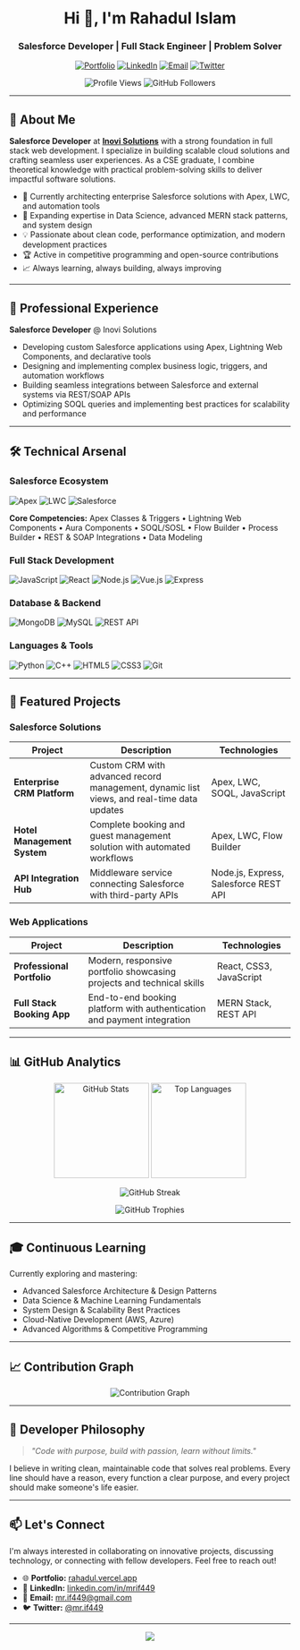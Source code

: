 <h1 align="center">Hi 👋, I'm Rahadul Islam</h1>
<h3 align="center">Salesforce Developer | Full Stack Engineer | Problem Solver</h3>

<p align="center">
  <a href="https://www.rahadul.vercel.app"><img src="https://img.shields.io/badge/Portfolio-FF5722?style=for-the-badge&logo=todoist&logoColor=white" alt="Portfolio" /></a>
  <a href="https://linkedin.com/in/mrif449"><img src="https://img.shields.io/badge/LinkedIn-0077B5?style=for-the-badge&logo=linkedin&logoColor=white" alt="LinkedIn" /></a>
  <a href="mailto:mr.if449@gmail.com"><img src="https://img.shields.io/badge/Email-D14836?style=for-the-badge&logo=gmail&logoColor=white" alt="Email" /></a>
  <a href="https://twitter.com/mr.if449"><img src="https://img.shields.io/badge/Twitter-1DA1F2?style=for-the-badge&logo=twitter&logoColor=white" alt="Twitter" /></a>
</p>

<p align="center">
  <img src="https://komarev.com/ghpvc/?username=mrif449&label=Profile%20Views&color=0e75b6&style=flat" alt="Profile Views" />
  <img src="https://img.shields.io/github/followers/mrif449?label=Followers&style=flat&color=0e75b6" alt="GitHub Followers" />
</p>

---

## 🚀 About Me

**Salesforce Developer** at **[Inovi Solutions](https://www.inovisolutions.com)** with a strong foundation in full stack web development. I specialize in building scalable cloud solutions and crafting seamless user experiences. As a CSE graduate, I combine theoretical knowledge with practical problem-solving skills to deliver impactful software solutions.

- 🔭 Currently architecting enterprise Salesforce solutions with Apex, LWC, and automation tools
- 🌱 Expanding expertise in Data Science, advanced MERN stack patterns, and system design
- 💡 Passionate about clean code, performance optimization, and modern development practices
- 🏆 Active in competitive programming and open-source contributions
- 📈 Always learning, always building, always improving

---

## 💼 Professional Experience

**Salesforce Developer** @ Inovi Solutions
- Developing custom Salesforce applications using Apex, Lightning Web Components, and declarative tools
- Designing and implementing complex business logic, triggers, and automation workflows
- Building seamless integrations between Salesforce and external systems via REST/SOAP APIs
- Optimizing SOQL queries and implementing best practices for scalability and performance

---

## 🛠️ Technical Arsenal

### Salesforce Ecosystem
![Apex](https://img.shields.io/badge/Apex-00A1E0?style=for-the-badge&logo=salesforce&logoColor=white)
![LWC](https://img.shields.io/badge/Lightning_Web_Components-00A1E0?style=for-the-badge&logo=salesforce&logoColor=white)
![Salesforce](https://img.shields.io/badge/Salesforce_APIs-00A1E0?style=for-the-badge&logo=salesforce&logoColor=white)

**Core Competencies:** Apex Classes & Triggers • Lightning Web Components • Aura Components • SOQL/SOSL • Flow Builder • Process Builder • REST & SOAP Integrations • Data Modeling

### Full Stack Development
![JavaScript](https://img.shields.io/badge/JavaScript-F7DF1E?style=for-the-badge&logo=javascript&logoColor=black)
![React](https://img.shields.io/badge/React-61DAFB?style=for-the-badge&logo=react&logoColor=black)
![Node.js](https://img.shields.io/badge/Node.js-339933?style=for-the-badge&logo=node.js&logoColor=white)
![Vue.js](https://img.shields.io/badge/Vue.js-4FC08D?style=for-the-badge&logo=vue.js&logoColor=white)
![Express](https://img.shields.io/badge/Express-000000?style=for-the-badge&logo=express&logoColor=white)

### Database & Backend
![MongoDB](https://img.shields.io/badge/MongoDB-47A248?style=for-the-badge&logo=mongodb&logoColor=white)
![MySQL](https://img.shields.io/badge/MySQL-4479A1?style=for-the-badge&logo=mysql&logoColor=white)
![REST API](https://img.shields.io/badge/REST_API-009688?style=for-the-badge&logo=fastapi&logoColor=white)

### Languages & Tools
![Python](https://img.shields.io/badge/Python-3776AB?style=for-the-badge&logo=python&logoColor=white)
![C++](https://img.shields.io/badge/C++-00599C?style=for-the-badge&logo=cplusplus&logoColor=white)
![HTML5](https://img.shields.io/badge/HTML5-E34F26?style=for-the-badge&logo=html5&logoColor=white)
![CSS3](https://img.shields.io/badge/CSS3-1572B6?style=for-the-badge&logo=css3&logoColor=white)
![Git](https://img.shields.io/badge/Git-F05032?style=for-the-badge&logo=git&logoColor=white)

---

## 🎯 Featured Projects

### Salesforce Solutions
| Project | Description | Technologies |
|---------|-------------|--------------|
| **Enterprise CRM Platform** | Custom CRM with advanced record management, dynamic list views, and real-time data updates | Apex, LWC, SOQL, JavaScript |
| **Hotel Management System** | Complete booking and guest management solution with automated workflows | Apex, LWC, Flow Builder |
| **API Integration Hub** | Middleware service connecting Salesforce with third-party APIs | Node.js, Express, Salesforce REST API |

### Web Applications
| Project | Description | Technologies |
|---------|-------------|--------------|
| **Professional Portfolio** | Modern, responsive portfolio showcasing projects and technical skills | React, CSS3, JavaScript |
| **Full Stack Booking App** | End-to-end booking platform with authentication and payment integration | MERN Stack, REST API |

---

## 📊 GitHub Analytics

<p align="center">
  <img src="https://github-readme-stats.vercel.app/api?username=mrif449&show_icons=true&theme=tokyonight&count_private=true&include_all_commits=true" alt="GitHub Stats" height="170" />
  <img src="https://github-readme-stats.vercel.app/api/top-langs/?username=mrif449&layout=compact&theme=tokyonight&langs_count=8" alt="Top Languages" height="170" />
</p>

<p align="center">
  <img src="https://github-readme-streak-stats.herokuapp.com/?user=mrif449&theme=tokyonight" alt="GitHub Streak" />
</p>

<p align="center">
  <img src="https://github-profile-trophy.vercel.app/?username=mrif449&theme=tokyonight&row=1&column=7&margin-w=15&margin-h=15" alt="GitHub Trophies" />
</p>

---

## 🎓 Continuous Learning

Currently exploring and mastering:
- Advanced Salesforce Architecture & Design Patterns
- Data Science & Machine Learning Fundamentals
- System Design & Scalability Best Practices
- Cloud-Native Development (AWS, Azure)
- Advanced Algorithms & Competitive Programming

---

## 📈 Contribution Graph

<p align="center">
  <img src="https://github-readme-activity-graph.vercel.app/graph?username=mrif449&theme=tokyo-night&hide_border=true" alt="Contribution Graph" />
</p>

---

## 💭 Developer Philosophy

> *"Code with purpose, build with passion, learn without limits."*

I believe in writing clean, maintainable code that solves real problems. Every line should have a reason, every function a clear purpose, and every project should make someone's life easier.

---

## 📫 Let's Connect

I'm always interested in collaborating on innovative projects, discussing technology, or connecting with fellow developers. Feel free to reach out!

- 🌐 **Portfolio:** [rahadul.vercel.app](https://www.rahadul.vercel.app)
- 💼 **LinkedIn:** [linkedin.com/in/mrif449](https://linkedin.com/in/mrif449)
- 📧 **Email:** mr.if449@gmail.com
- 🐦 **Twitter:** [@mr.if449](https://twitter.com/mr.if449)

---

<p align="center">
  <img src="https://capsule-render.vercel.app/api?type=waving&color=gradient&height=100&section=footer" />
</p>

